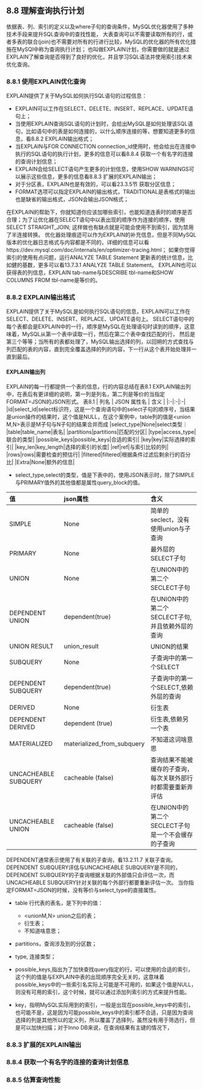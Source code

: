 ## 8.8 理解查询执行计划
依据表、列、索引的定义以及where子句的查询条件，MySQL优化器使用了多种技术手段来提升SQL查询中的查找性能，
大表查询可以不需要读取所有的行，或者多表的联合(join)也不需要对所有的行进行比较，MySQL的优化器的所有优化措施在MySQl中称为查询执行计划；
也叫做EXPLAIN计划，你需要做的就是通过EXPLAIN了解查询是否得到了良好的优化，并且学习SQL语法并使用索引技术来优化查询。
### 8.8.1 使用EXPLAIN优化查询
EXPLAIN提供了关于MySQL如何执行SQL语句的过程信息：
- EXPLAIN可以工作在SELECT、DELETE、INSERT、REPLACE、UPDATE语句上；
- 当使用EXPLAIN查询SQL语句的计划时，会给出MySQL是如何处理该SQL语句，比如语句中的表是如何连接的，以什么顺序连接的等，想要知道更多的信息，看8.8.2 EXPLAIN输出格式；
- 当EXPLAIN与FOR CONNECTION connection_id使用时，他会给出在连接中执行的SQL语句的执行计划，更多的信息可以看8.8.4 获取一个有名字的连接的查询计划信息；
- EXPLAIN会给SELECT语句产生更多的计划信息，使用SHOW WARNINGS可以展示这些信息，更多的信息看8.8.3 扩展的EXPLAIN输出；
- 对于分区表，EXPLAIN也是有效的，可以看23.3.5节 获取分区信息；
- FORMAT选项可以指定EXPLAIN的输出格式，TRADITIONAL是表格式的输出也是缺省的输出格式，JSON会输出JSON格式；

在EXPLAIN的帮助下，你就知道你应该加哪些索引，也能知道连表时的顺序是否合理；为了让优化器在SELECT语句中以表出现的顺序作为连接的顺序，使用SELECT STRAIGHT_JOIN;
这样做也有缺点就是可能会使用不到索引，因为禁用了半连接转换。
优化器处理痕迹可以作为EXPLAIN的补充信息，但是不同MySQL版本的优化器日志格式与内容都是不同的，详细的信息可以看https://dev.mysql.com/doc/internals/en/optimizer-tracing.html；
如果你觉得索引的使用有点问题，运行ANALYZE TABLE Statement 更新表的统计信息，比如健的基数，更多可以看13.7.3.1 ANALYZE TABLE Statement。
EXPLAIN也可以获得表的列信息，EXPLAIN tab-name与DESCRIBE tbl-name和SHOW COLUMNS FROM tbl-name是等价的。
### 8.8.2 EXPLAIN输出格式
EXPLAIN提供了关于MySQL是如何执行SQL语句的信息，EXPLAIN可以工作在SELECT、DELETE、INSERT、REPLACE、UPDATE语句上。
SELECT语句中的每个表都会是EXPLAIN中的一行，顺序是MySQL在处理语句时读到的顺序，这意味着，MySQL从第一个表中读取一行，然后在第二个表中查找匹配的行，
然后是第三个等等；当所有的表都处理了，MySQL输出选择的列，以回朔的方式查找与列匹配的表的内容，直到完全覆盖选择的列的内容，下一行从这个表开始处理并一直到最后。
#### EXPLAIN输出列
EXPLAIN的每一行都提供一个表的信息，行的内容总结在表8.1 EXPLAIN输出列中，在表后有更详细的说明，第一列是列名，第二列是等价的当指定FORMAT=JSON的JSON形式。
表8.1 
| 列名 | JSON 属性名 | 含义 |
|:-|:-|:-|
|id|select_id|select标识符，这是一个查询语句中的select子句的顺序号，当结果是union操作的结果时，这个值是NULL，在这个案例中，table列的值是<union M,N>表示是M子句与N子句的结果合并而成
|select_type|None|select类型｜
|table|table_name|表名|
|partitions|partitions|匹配的分区|
|type|access_type|联合的类型|
|possible_keys|possible_keys|合适的索引|
|key|key|实际选择的索引|
|key_len|key_length|选择的索引的长度|
|ref|ref|与索引比较的列|
|rows|rows|需要检查的预估行|
|filtered|filtered|根据条件过滤后剩余行的百分比|
|Extra|None|额外的信息|

- select_type,select的类型，值是下表中的，使用JSON表示时，除了SIMPLE与PRIMARY值外的其他值都是属性query_block的值。

|值 | json属性 | 含义 |
|:-|:-|:-|
|SIMPLE|None|简单的seclect，没有使用union与子查询|
|PRIMARY|None| 最外层的SELECT子句|
|UNION|None|在UNION中的第二个SECLECT子句|
|DEPENDENT UNION|dependent(true)| 在UNION中的第二个SECLECT子句,并且依赖外层的查询 |
|UNION RESULT | union_result|UNION的结果|
|SUBQUERY|None|子查询中的第一个SELECT|
|DEPENDENT SUBQUERY|dependent(true)|子查询中的第一个SELECT,依赖外层的查询|
|DERIVED|None|衍生表|
|DEPENDENT DERIVED|dependent (true)|衍生表,依赖另一个表|
|MATERIALIZED|materialized_from_subquery|不知道这词啥意思|
|UNCACHEABLE SUBQUERY|cacheable (false)|查询结果不能被缓存的子查询，每次关联外部行时都需要重新弄评估|
|UNCACHEABLE UNION|cacheable (false)|在UNION中的第二个SECLECT子句是一个不会缓存的子查询|

DEPENDENT通常表示使用了有关联的子查询，看13.2.11.7 关联子查询。
DEPENDENT SUBQUERY评估与UNCACHEABLE SUBQUERY是不同的，DEPENDENT SUBQUERY的子查询根据关联的外部值只会评估一次，而UNCACHEABLE SUBQUERY针对关联的每个外部行都要重新评估一次。
当你指定FORMAT=JSON的时候，没有等价与select_type的直接属性。

- table 行代表的表名，是下列中的值：

  - <unionM,N> union之后的表；
  - <derivedN> 衍生表；
  - <subqueryN> 不知道啥意思；
- partitions，查询涉及到的分区数；
- type, 连接类型；
- possible_keys,指出为了加快查找query指定的行，可以使用的合适的索引，这个列的值是与EXPLAIN中表的出现顺序完全无关的，这意味着possible_keys中的一些索引名实际上可能是不可用的，如果这个值是NULL，则没有可用的索引，这个时候，就可以通过添加列索引的方式来提升性能。
- key，指明MySQL实际用到的索引，一般是出现在possible_keys中的索引，也可能不是，这是因为可能possible_keys中的索引都不合适，只是因为查询选择的列是其他所以的定义列，所以覆盖了选择列，虽然没有用于筛选行，但是可以加快扫描；对于Inno DB来说，在查询结果有主键的情况下，
### 8.8.3 扩展的EXPLAIN输出
### 8.8.4 获取一个有名字的连接的查询计划信息
### 8.8.5 估算查询性能